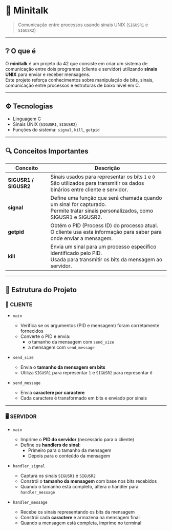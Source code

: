 # 📡 Minitalk

> Comunicação entre processos usando sinais UNIX (`SIGUSR1` e `SIGUSR2`)

---

## ❔ O que é

O **minitalk** é um projeto da 42 que consiste em criar um sistema de comunicação entre dois programas (cliente e servidor) utilizando **sinais UNIX** para enviar e receber mensagens.  
Este projeto reforça conhecimentos sobre manipulação de bits, sinais, comunicação entre processos e estruturas de baixo nível em C.

---

## ⚙️ Tecnologias

- Linguagem C
- Sinais UNIX (`SIGUSR1`, `SIGUSR2`)
- Funções do sistema: `signal`, `kill`, `getpid`

---

## 🔍 Conceitos Importantes

| Conceito        | Descrição |
|----------------|-----------|
| **SIGUSR1 / SIGUSR2** | Sinais usados para representar os bits `1` e `0`<br>São utilizados para transmitir os dados binários entre cliente e servidor. |
| **signal**     | Define uma função que será chamada quando um sinal for capturado.<br>Permite tratar sinais personalizados, como SIGUSR1 e SIGUSR2. |
| **getpid**     | Obtém o PID (Process ID) do processo atual.<br>O cliente usa esta informação para saber para onde enviar a mensagem. |
| **kill**       | Envia um sinal para um processo específico identificado pelo PID.<br>Usada para transmitir os bits da mensagem ao servidor. |


---

## 🧭 Estrutura do Projeto

### 📨 CLIENTE

- `main`
  - Verifica se os argumentos (PID e mensagem) foram corretamente fornecidos
  - Converte o PID e envia:
    - o tamanho da mensagem com `send_size`
    - a mensagem com `send_message`

- `send_size`
  - Envia o **tamanho da mensagem em bits**
  - Utiliza `SIGUSR1` para representar `1` e `SIGUSR2` para representar `0`

- `send_message`
  - Envia **caractere por caractere**
  - Cada caractere é transformado em bits e enviado por sinais

---

### 🖥️ SERVIDOR

- `main`
  - Imprime o **PID do servidor** (necessário para o cliente)
  - Define os **handlers de sinal**:
    - Primeiro para o tamanho da mensagem
    - Depois para o conteúdo da mensagem

- `handler_signal`
  - Captura os sinais `SIGUSR1` e `SIGUSR2`
  - Constrói o **tamanho da mensagem** com base nos bits recebidos
  - Quando o tamanho está completo, altera o handler para `handler_message`

- `handler_message`
  - Recebe os sinais representando os bits da mensagem
  - Constrói cada **caractere** e armazena na mensagem final
  - Quando a mensagem está completa, imprime no terminal
